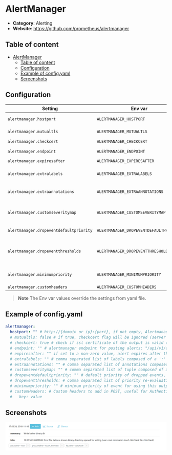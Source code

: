 # AlertManager

- **Category**: Alerting
- **Website**: https://github.com/prometheus/alertmanager

## Table of content

- [AlertManager](#alertmanager)
  - [Table of content](#table-of-content)
  - [Configuration](#configuration)
  - [Example of config.yaml](#example-of-configyaml)
  - [Screenshots](#screenshots)

## Configuration

| Setting                                 | Env var                                 | Default value                                                        | Description                                                                                                                                                                                                                              |
|-----------------------------------------|-----------------------------------------|----------------------------------------------------------------------|------------------------------------------------------------------------------------------------------------------------------------------------------------------------------------------------------------------------------------------|
| `alertmanager.hostport`                 | `ALERTMANAGER_HOSTPORT`                 |                                                                      | http://{domain or ip}:{port}, if not empty, Alertmanager output is **enabled**                                                                                                                                                           |
| `alertmanager.mutualtls`                | `ALERTMANAGER_MUTUALTLS`                | `false`                                                              | Authenticate to the output with TLS, if true, checkcert flag will be ignored (server cert will always be checked)                                                                                                                        |
| `alertmanager.checkcert`                | `ALERTMANAGER_CHECKCERT`                | `true`                                                               | check if ssl certificate of the output is valid                                                                                                                                                                                          |
| `alertmanager.endpoint`                 | `ALERTMANAGER_ENDPOINT`                 | `/api/v1/alerts`                                                     | Alertmanager endpoint for posting alerts `/api/v1/alerts` or `/api/v2/alerts`                                                                                                                                                            |
| `alertmanager.expiresafter`             | `ALERTMANAGER_EXPIRESAFTER`             | `0`                                                                  | If set to a non-zero value, alert expires after that time in seconds                                                                                                                                                                     |
| `alertmanager.extralabels`              | `ALERTMANAGER_EXTRALABELS`              |                                                                      | Comma separated list of labels composed of a ':' separated name and value that is added to the Alerts. Example: `my_annotation_1:my_value_1, my_annotation_1:my_value_2`                                                                 |
| `alertmanager.extraannotations`         | `ALERTMANAGER_EXTRAANNOTATIONS`         |                                                                      | Comma separated list of annotations composed of a ':' separated name and value that is added to the Alerts Example: `debug:value_1,critical:value2`                                                                                      |
| `alertmanager.customseveritymap`        | `ALERTMANAGER_CUSTOMSEVERITYMAP`        |                                                                      | Comma separated list of tuple composed of a ':' separated Falco priority and Alertmanager severity that is used to override the severity label associated to the priority level of falco event. Example: `debug:value_1,critical:value2` |
| `alertmanager.dropeventdefaultpriority` | `ALERTMANAGER_DROPEVENTDEFAULTPRIORITY` | `critical`                                                           | Default priority of dropped events, values are `emergency,alert,critical,error,warning,notice,informational,debug`                                                                                                                       |
| `alertmanager.dropeventthresholds`      | `ALERTMANAGER_DROPEVENTTHRESHOLDS`      | `10000:critical, 1000:critical, 100:critical, 10:warning, 1:warning` | Comma separated list of priority re-evaluation thresholds of dropped events composed of a ':' separated integer threshold and string priority. Example: `10000:critical, 100:warning, 1:informational`                                   |
| `alertmanager.minimumpriority`          | `ALERTMANAGER_MINIMUMPRIORITY`          | `""` (= `debug`)                                                     | Minimum priority of event for using this output, order is `emergency,alert,critical,error,warning,notice,informational,debug or ""`                                                                                                      |
| `alertmanager.customheaders`            | `ALERTMANAGER_CUSTOMHEADERS`            |                                                                      | Custom headers for the POST request                                                                                                                                                                                                      |

> **Note**
The Env var values override the settings from yaml file.

## Example of config.yaml

```yaml
alertmanager:
  hostport: "" # http://{domain or ip}:{port}, if not empty, Alertmanager output is enabled
  # mutualtls: false # if true, checkcert flag will be ignored (server cert will always be checked)
  # checkcert: true # check if ssl certificate of the output is valid (default: true)
  # endpoint: "" # alertmanager endpoint for posting alerts: "/api/v1/alerts" or "/api/v2/alerts" (default: "/api/v1/alerts")
  # expiresafter: "" if set to a non-zero value, alert expires after that time in seconds (default: 0)
  # extralabels: "" # comma separated list of labels composed of a ':' separated name and value that is added to the Alerts. Example: my_label_1:my_value_1, my_label_1:my_value_2
  # extraannotations: "" # comma separated list of annotations composed of a ':' separated name and value that is added to the Alerts. Example: my_annotation_1:my_value_1, my_annotation_1:my_value_2
  # customseveritymap: "" # comma separated list of tuple composed of a ':' separated Falco priority and Alertmanager severity that is used to override the severity label associated to the priority level of falco event. Example: debug:value_1,critical:value2. Default mapping: emergency:critical,alert:critical,critical:critical,error:warning,warning:warning,notice:information,informational:information,debug:information. (default: "")
  # dropeventdefaultpriority: "" # default priority of dropped events, values are emergency|alert|critical|error|warning|notice|informational|debug (default: "critical")
  # dropeventthresholds: # comma separated list of priority re-evaluation thresholds of dropped events composed of a ':' separated integer threshold and string priority. Example: `10000:critical, 100:warning, 1:informational` (default: `"10000:critical, 1000:critical, 100:critical, 10:warning, 1:warning"`)
  # minimumpriority: "" # minimum priority of event for using this output, order is emergency|alert|critical|error|warning|notice|informational|debug or "" (default)
  # customHeaders: # Custom headers to add in POST, useful for Authentication
  #   key: value
```

## Screenshots

![alertmanager example](images/alertmanager.png)